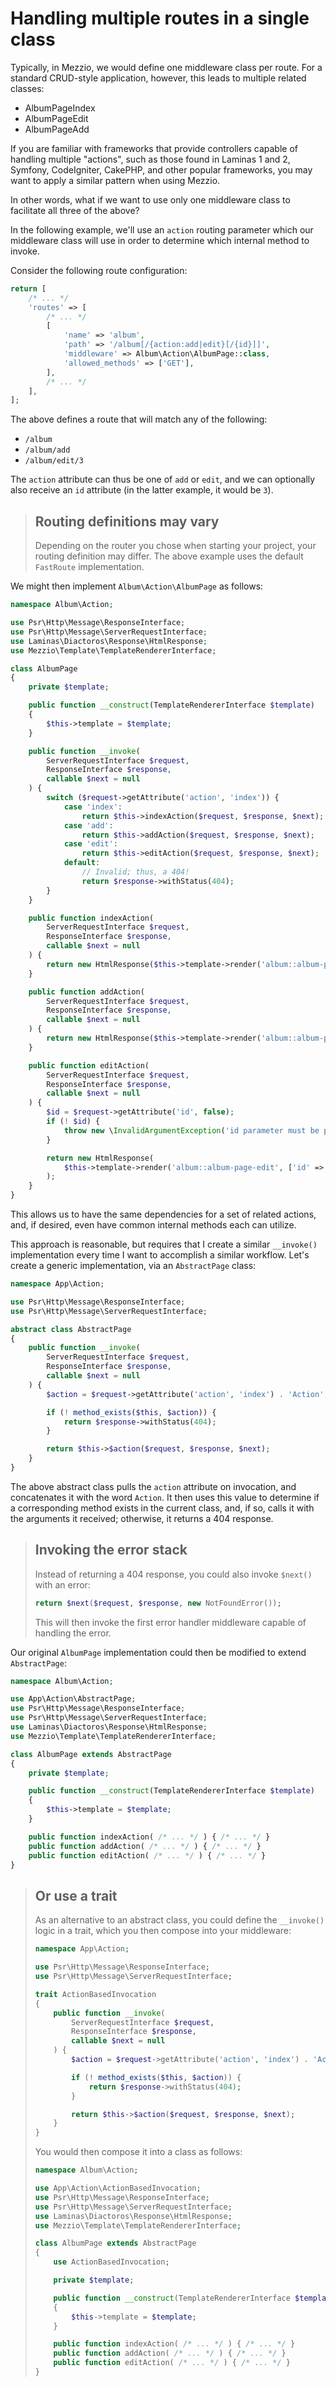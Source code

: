 # Handling multiple routes in a single class

Typically, in Mezzio, we would define one middleware class per route. For a
standard CRUD-style application, however, this leads to multiple related
classes:

- AlbumPageIndex
- AlbumPageEdit
- AlbumPageAdd

If you are familiar with frameworks that provide controllers capable of handling
multiple "actions", such as those found in Laminas 1 and 2, Symfony,
CodeIgniter, CakePHP, and other popular frameworks, you may want to apply a
similar pattern when using Mezzio.

In other words, what if we want to use only one middleware class to facilitate
all three of the above?

In the following example, we'll use an `action` routing parameter which our
middleware class will use in order to determine which internal method to invoke.

Consider the following route configuration:

```php
return [
    /* ... */
    'routes' => [
        /* ... */
        [
            'name' => 'album',
            'path' => '/album[/{action:add|edit}[/{id}]]',
            'middleware' => Album\Action\AlbumPage::class,
            'allowed_methods' => ['GET'],
        ],
        /* ... */
    ],
];
```
The above defines a route that will match any of the following:

- `/album`
- `/album/add`
- `/album/edit/3`

The `action` attribute can thus be one of `add` or `edit`, and we can optionally
also receive an `id` attribute (in the latter example, it would be `3`).

> ## Routing definitions may vary
>
> Depending on the router you chose when starting your project, your routing
> definition may differ. The above example uses the default `FastRoute`
> implementation.

We might then implement `Album\Action\AlbumPage` as follows:

```php
namespace Album\Action;

use Psr\Http\Message\ResponseInterface;
use Psr\Http\Message\ServerRequestInterface;
use Laminas\Diactoros\Response\HtmlResponse;
use Mezzio\Template\TemplateRendererInterface;

class AlbumPage
{
    private $template;    

    public function __construct(TemplateRendererInterface $template)
    {
        $this->template = $template;
    }

    public function __invoke(
        ServerRequestInterface $request,
        ResponseInterface $response,
        callable $next = null
    ) {
        switch ($request->getAttribute('action', 'index')) {
            case 'index':
                return $this->indexAction($request, $response, $next);
            case 'add':
                return $this->addAction($request, $response, $next);
            case 'edit':
                return $this->editAction($request, $response, $next);
            default:
                // Invalid; thus, a 404!
                return $response->withStatus(404);
        }
    }

    public function indexAction(
        ServerRequestInterface $request,
        ResponseInterface $response,
        callable $next = null
    ) {
        return new HtmlResponse($this->template->render('album::album-page'));
    }

    public function addAction(
        ServerRequestInterface $request,
        ResponseInterface $response,
        callable $next = null
    ) {
        return new HtmlResponse($this->template->render('album::album-page-add'));
    }

    public function editAction(
        ServerRequestInterface $request,
        ResponseInterface $response,
        callable $next = null
    ) {
        $id = $request->getAttribute('id', false);
        if (! $id) {
            throw new \InvalidArgumentException('id parameter must be provided');
        }

        return new HtmlResponse(
            $this->template->render('album::album-page-edit', ['id' => $id])
        );
    }
}
```

This allows us to have the same dependencies for a set of related actions, and,
if desired, even have common internal methods each can utilize.

This approach is reasonable, but requires that I create a similar `__invoke()`
implementation every time I want to accomplish a similar workflow. Let's create
a generic implementation, via an `AbstractPage` class:

```php
namespace App\Action;

use Psr\Http\Message\ResponseInterface;
use Psr\Http\Message\ServerRequestInterface;

abstract class AbstractPage
{
    public function __invoke(
        ServerRequestInterface $request,
        ResponseInterface $response,
        callable $next = null
    ) {
        $action = $request->getAttribute('action', 'index') . 'Action';

        if (! method_exists($this, $action)) {
            return $response->withStatus(404);
        }

        return $this->$action($request, $response, $next);
    }
}
```

The above abstract class pulls the `action` attribute on invocation, and
concatenates it with the word `Action`. It then uses this value to determine if
a corresponding method exists in the current class, and, if so, calls it with
the arguments it received; otherwise, it returns a 404 response.

> ## Invoking the error stack
>
> Instead of returning a 404 response, you could also invoke `$next()` with an
> error:
>
> ```php
> return $next($request, $response, new NotFoundError());
> ```
>
> This will then invoke the first error handler middleware capable of handling
> the error.

Our original `AlbumPage` implementation could then be modified to extend
`AbstractPage`:

```php
namespace Album\Action;

use App\Action\AbstractPage;
use Psr\Http\Message\ResponseInterface;
use Psr\Http\Message\ServerRequestInterface;
use Laminas\Diactoros\Response\HtmlResponse;
use Mezzio\Template\TemplateRendererInterface;

class AlbumPage extends AbstractPage
{
    private $template;    

    public function __construct(TemplateRendererInterface $template)
    {
        $this->template = $template;
    }

    public function indexAction( /* ... */ ) { /* ... */ }
    public function addAction( /* ... */ ) { /* ... */ }
    public function editAction( /* ... */ ) { /* ... */ }
}
```

> ## Or use a trait
>
> As an alternative to an abstract class, you could define the `__invoke()`
> logic in a trait, which you then compose into your middleware:
>
> ```php
> namespace App\Action;
>
> use Psr\Http\Message\ResponseInterface;
> use Psr\Http\Message\ServerRequestInterface;
>
> trait ActionBasedInvocation
> {
>     public function __invoke(
>         ServerRequestInterface $request,
>         ResponseInterface $response,
>         callable $next = null
>     ) {
>         $action = $request->getAttribute('action', 'index') . 'Action';
> 
>         if (! method_exists($this, $action)) {
>             return $response->withStatus(404);
>         }
> 
>         return $this->$action($request, $response, $next);
>     }
> }
> ```
>
> You would then compose it into a class as follows:
>
> ```php
> namespace Album\Action;
> 
> use App\Action\ActionBasedInvocation;
> use Psr\Http\Message\ResponseInterface;
> use Psr\Http\Message\ServerRequestInterface;
> use Laminas\Diactoros\Response\HtmlResponse;
> use Mezzio\Template\TemplateRendererInterface;
> 
> class AlbumPage extends AbstractPage
> {
>     use ActionBasedInvocation;
>
>     private $template;    
> 
>     public function __construct(TemplateRendererInterface $template)
>     {
>         $this->template = $template;
>     }
> 
>     public function indexAction( /* ... */ ) { /* ... */ }
>     public function addAction( /* ... */ ) { /* ... */ }
>     public function editAction( /* ... */ ) { /* ... */ }
> }
> ```
